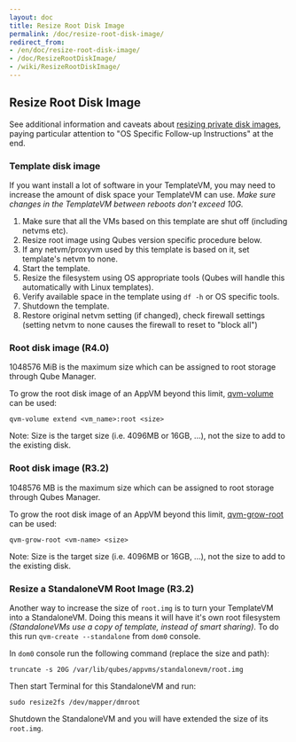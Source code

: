```yaml
---
layout: doc
title: Resize Root Disk Image
permalink: /doc/resize-root-disk-image/
redirect_from:
- /en/doc/resize-root-disk-image/
- /doc/ResizeRootDiskImage/
- /wiki/ResizeRootDiskImage/
---
```


Resize Root Disk Image
----------------------

See additional information and caveats about [resizing private disk images](/doc/resize-disk-image/), paying particular attention to "OS Specific Follow-up Instructions" at the end.

### Template disk image 

If you want install a lot of software in your TemplateVM, you may need to increase the amount of disk space your TemplateVM can use. 
*Make sure changes in the TemplateVM between reboots don't exceed 10G.*

1.  Make sure that all the VMs based on this template are shut off (including netvms etc).
2.  Resize root image using Qubes version specific procedure below.
3.  If any netvm/proxyvm used by this template is based on it, set template's netvm to none.
4.  Start the template.
5.  Resize the filesystem using OS appropriate tools (Qubes will handle this automatically with Linux templates).
6.  Verify available space in the template using `df -h` or OS specific tools.
7.  Shutdown the template.
8.  Restore original netvm setting (if changed), check firewall settings (setting netvm to none causes the firewall to reset to "block all")

### Root disk image (R4.0)

1048576 MiB is the maximum size which can be assigned to root storage through Qube Manager.

To grow the root disk image of an AppVM beyond this limit, [qvm-volume](/doc/dom0-tools/qvm-volume/) can be used:

~~~
qvm-volume extend <vm_name>:root <size>
~~~

Note: Size is the target size (i.e. 4096MB or 16GB, ...), not the size to add to the existing disk.

### Root disk image (R3.2)

1048576 MB is the maximum size which can be assigned to root storage through Qubes Manager.

To grow the root disk image of an AppVM beyond this limit, [qvm-grow-root](/doc/dom0-tools/qvm-grow-root/) can be used:

~~~
qvm-grow-root <vm-name> <size>
~~~

Note: Size is the target size (i.e. 4096MB or 16GB, ...), not the size to add to the existing disk. 

### Resize a StandaloneVM Root Image (R3.2)

Another way to increase the size of `root.img` is to turn your TemplateVM into a StandaloneVM.
Doing this means it will have it's own root filesystem *(StandaloneVMs use a copy of template, instead of smart sharing)*.
To do this run `qvm-create --standalone` from `dom0` console.

In `dom0` console run the following command (replace the size and path):

~~~
truncate -s 20G /var/lib/qubes/appvms/standalonevm/root.img
~~~

Then start Terminal for this StandaloneVM and run:

~~~
sudo resize2fs /dev/mapper/dmroot
~~~

Shutdown the StandaloneVM and you will have extended the size of its `root.img`.
